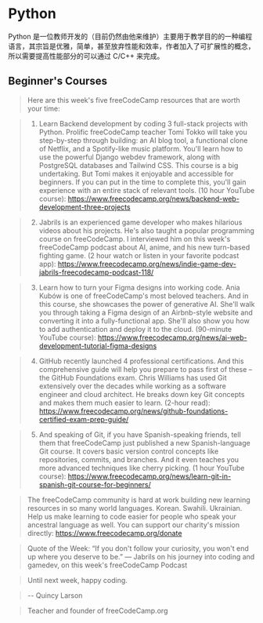# Python

Python 是一位教师开发的（目前仍然由他来维护）主要用于教学目的的一种编程语言，其宗旨是优雅，简单，甚至放弃性能和效率，作者加入了可扩展性的概念，所以需要提高性能部分的可以通过 C/C++ 来完成。

## Beginner's Courses

> Here are this week's five freeCodeCamp resources that are worth your time:

> 1. Learn Backend development by coding 3 full-stack projects with Python. Prolific freeCodeCamp teacher Tomi Tokko will take you step-by-step through building: an AI blog tool, a functional clone of Netflix, and a Spotify-like music platform. You'll learn how to use the powerful Django webdev framework, along with PostgreSQL databases and Tailwind CSS. This course is a big undertaking. But Tomi makes it enjoyable and accessible for beginners. If you can put in the time to complete this, you'll gain experience with an entire stack of relevant tools. (10 hour YouTube course): https://www.freecodecamp.org/news/backend-web-development-three-projects

> 2. Jabrils is an experienced game developer who makes hilarious videos about his projects. He's also taught a popular programming course on freeCodeCamp. I interviewed him on this week's freeCodeCamp podcast about AI, anime, and his new turn-based fighting game. (2 hour watch or listen in your favorite podcast app): https://www.freecodecamp.org/news/indie-game-dev-jabrils-freecodecamp-podcast-118/

> 3. Learn how to turn your Figma designs into working code. Ania Kubów is one of freeCodeCamp's most beloved teachers. And in this course, she showcases the power of generative AI. She'll walk you through taking a Figma design of an Airbnb-style website and converting it into a fully-functional app. She'll also show you how to add authentication and deploy it to the cloud. (90-minute YouTube course): https://www.freecodecamp.org/news/ai-web-development-tutorial-figma-designs

> 4. GitHub recently launched 4 professional certifications. And this comprehensive guide will help you prepare to pass first of these – the GitHub Foundations exam. Chris Williams has used Git extensively over the decades while working as a software engineer and cloud architect. He breaks down key Git concepts and makes them much easier to learn. (2-hour read): https://www.freecodecamp.org/news/github-foundations-certified-exam-prep-guide/

> 5. And speaking of Git, if you have Spanish-speaking friends, tell them that freeCodeCamp just published a new Spanish-language Git course. It covers basic version control concepts like repositories, commits, and branches. And it even teaches you more advanced techniques like cherry picking. (1 hour YouTube course): https://www.freecodecamp.org/news/learn-git-in-spanish-git-course-for-beginners/

> The freeCodeCamp community is hard at work building new learning resources in so many world languages. Korean. Swahili. Ukrainian. Help us make learning to code easier for people who speak your ancestral language as well. You can support our charity's mission directly: https://www.freecodecamp.org/donate

> Quote of the Week: “If you don't follow your curiosity, you won't end up where you deserve to be.” — Jabrils on his journey into coding and gamedev, on this week's freeCodeCamp Podcast

> Until next week, happy coding.

> -- Quincy Larson

> Teacher and founder of freeCodeCamp.org
